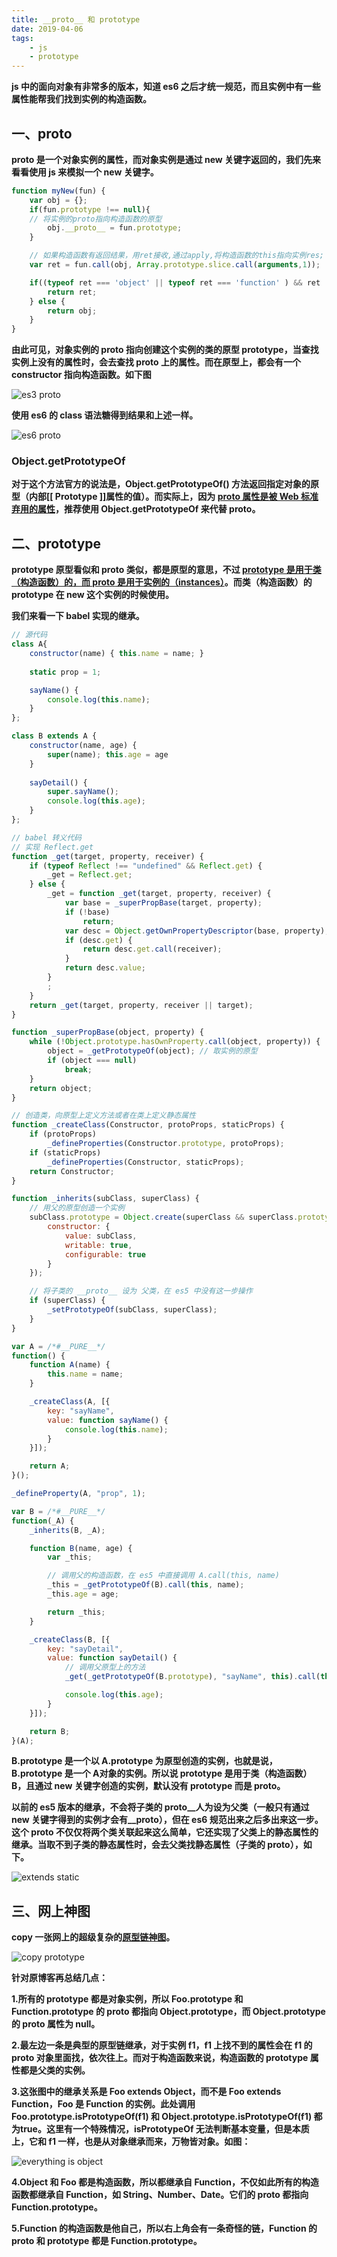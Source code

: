 ```yaml
---
title: __proto__ 和 prototype
date: 2019-04-06
tags:
    - js
    - prototype
---
```


**js 中的面向对象有非常多的版本，知道 es6 之后才统一规范，而且实例中有一些属性能帮我们找到实例的构造函数。**

## 一、__proto__

**__proto__ 是一个对象实例的属性，而对象实例是通过 new 关键字返回的，我们先来看看使用 js 来模拟一个 new 关键字。**

``` js
function myNew(fun) {
    var obj = {};
    if(fun.prototype !== null){
    // 将实例的proto指向构造函数的原型
        obj.__proto__ = fun.prototype;
    }

    // 如果构造函数有返回结果，用ret接收,通过apply,将构造函数的this指向实例res;
    var ret = fun.call(obj, Array.prototype.slice.call(arguments,1));

    if((typeof ret === 'object' || typeof ret === 'function' ) && ret != null){
        return ret;
    } else {
        return obj;
    }
}
```

**由此可见，对象实例的 __proto__ 指向创建这个实例的类的原型 prototype，当查找实例上没有的属性时，会去查找 __proto__ 上的属性。而在原型上，都会有一个 constructor 指向构造函数。如下图**

![es3 proto](../../../../img/proto&prototype/es3_proto.png)

**使用 es6 的 class 语法糖得到结果和上述一样。**

![es6 proto](../../../../img/proto&prototype/es6_proto.png)

### Object.getPrototypeOf

**对于这个方法官方的说法是，Object.getPrototypeOf() 方法返回指定对象的原型（内部[[ Prototype ]]属性的值）。而实际上，因为 [__proto__ 属性是被 Web 标准弃用的属性](https://developer.mozilla.org/zh-CN/docs/Web/JavaScript/Reference/Global_Objects/Object/proto)，推荐使用 Object.getPrototypeOf 来代替 __proto__。**

## 二、prototype

**prototype 原型看似和 __proto__ 类似，都是原型的意思，不过 [prototype 是用于类（构造函数）的，而 __proto__ 是用于实例的（instances）](https://developer.mozilla.org/zh-CN/docs/Web/JavaScript/Inheritance_and_the_prototype_chain#prototype_%E5%92%8C_Object.getPrototypeOf)。而类（构造函数）的 prototype 在 new 这个实例的时候使用。**

**我们来看一下 babel 实现的继承。**

``` js
// 源代码
class A{
	constructor(name) { this.name = name; }
  
    static prop = 1;

	sayName() {
		console.log(this.name);
	}
};

class B extends A {
    constructor(name, age) {
		super(name); this.age = age 
	}
  
    sayDetail() {
		super.sayName();
		console.log(this.age);
	}
};

// babel 转义代码
// 实现 Reflect.get
function _get(target, property, receiver) {
    if (typeof Reflect !== "undefined" && Reflect.get) {
        _get = Reflect.get;
    } else {
        _get = function _get(target, property, receiver) {
            var base = _superPropBase(target, property);
            if (!base)
                return;
            var desc = Object.getOwnPropertyDescriptor(base, property);
            if (desc.get) {
                return desc.get.call(receiver);
            }
            return desc.value;
        }
        ;
    }
    return _get(target, property, receiver || target);
}

function _superPropBase(object, property) {
    while (!Object.prototype.hasOwnProperty.call(object, property)) {
        object = _getPrototypeOf(object); // 取实例的原型
        if (object === null)
            break;
    }
    return object;
}

// 创造类，向原型上定义方法或者在类上定义静态属性
function _createClass(Constructor, protoProps, staticProps) {
    if (protoProps)
        _defineProperties(Constructor.prototype, protoProps);
    if (staticProps)
        _defineProperties(Constructor, staticProps);
    return Constructor;
}

function _inherits(subClass, superClass) {
    // 用父的原型创造一个实例
    subClass.prototype = Object.create(superClass && superClass.prototype, {
        constructor: {
            value: subClass,
            writable: true,
            configurable: true
        }
    });

    // 将子类的 __proto__ 设为 父类，在 es5 中没有这一步操作
    if (superClass) {
        _setPrototypeOf(subClass, superClass);
    }
}

var A = /*#__PURE__*/
function() {
    function A(name) {
        this.name = name;
    }

    _createClass(A, [{
        key: "sayName",
        value: function sayName() {
            console.log(this.name);
        }
    }]);

    return A;
}();

_defineProperty(A, "prop", 1);

var B = /*#__PURE__*/
function(_A) {
    _inherits(B, _A);

    function B(name, age) {
        var _this;

        // 调用父的构造函数，在 es5 中直接调用 A.call(this, name)
        _this = _getPrototypeOf(B).call(this, name); 
        _this.age = age;

        return _this;
    }

    _createClass(B, [{
        key: "sayDetail",
        value: function sayDetail() {
            // 调用父原型上的方法
            _get(_getPrototypeOf(B.prototype), "sayName", this).call(this);

            console.log(this.age);
        }
    }]);

    return B;
}(A);
```

**B.prototype 是一个以 A.prototype 为原型创造的实例，也就是说，B.prototype 是一个 A对象的实例。所以说 prototype 是用于类（构造函数） B，且通过 new 关键字创造的实例，默认没有 prototype 而是 __proto__。**

**以前的 es5 版本的继承，不会将子类的 __proto__人为设为父类（一般只有通过 new 关键字得到的实例才会有__proto__），但在 es6 规范出来之后多出来这一步。这个 __proto__ 不仅仅将两个类关联起来这么简单，它还实现了父类上的静态属性的继承。当取不到子类的静态属性时，会去父类找静态属性（子类的 __proto__），如下。**

![extends static](../../../../img/proto&prototype/extends_static.png)

## 三、网上神图

**copy 一张网上的超级复杂的[原型链神图](https://blog.csdn.net/cc18868876837/article/details/81211729)。**

![copy prototype](../../../../img/proto&prototype/copy_prototype.png)

**针对原博客再总结几点：**

**1.所有的 prototype 都是对象实例，所以 Foo.prototype 和 Function.prototype 的 __proto__ 都指向 Object.prototype，而 Object.prototype 的 __proto__ 属性为 null。**

**2.最左边一条是典型的原型链继承，对于实例 f1，f1 上找不到的属性会在 f1 的 __proto__ 对象里面找，依次往上。而对于构造函数来说，构造函数的 prototype 属性都是父类的实例。**

**3.这张图中的继承关系是 Foo extends Object，而不是 Foo extends Function，Foo 是 Function 的实例。此处调用 Foo.prototype.isPrototypeOf(f1) 和 Object.prototype.isPrototypeOf(f1) 都为true。这里有一个特殊情况，isPrototypeOf 无法判断基本变量，但是本质上，它和 f1 一样，也是从对象继承而来，万物皆对象。如图：**

![everything is object](../../../../img/proto&prototype/everything_is_object.png)

**4.Object 和 Foo 都是构造函数，所以都继承自 Function，不仅如此所有的构造函数都继承自 Function，如 String、Number、Date。它们的 __proto__ 都指向 Function.prototype。**

**5.Function 的构造函数是他自己，所以右上角会有一条奇怪的链，Function 的 __proto__ 和 prototype 都是 Function.prototype。**
